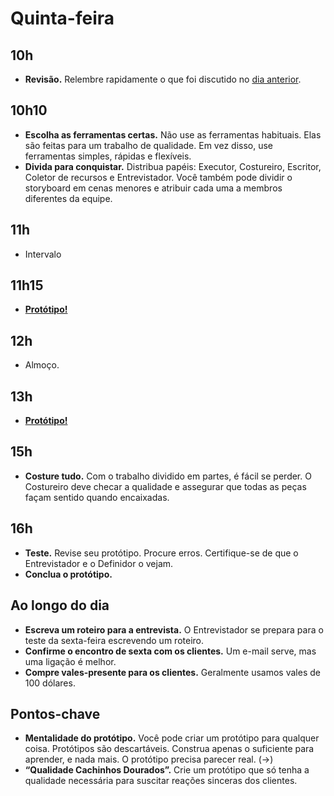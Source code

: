 # Quinta-feira

## 10h
- **Revisão.** Relembre rapidamente o que foi discutido no [dia anterior](../quarta/Agenda.md).

## 10h10
- **Escolha as ferramentas certas.** Não use as ferramentas habituais. Elas são feitas para um trabalho de qualidade. Em vez disso, use ferramentas simples, rápidas e flexíveis.
- **Divida para conquistar.** Distribua papéis: Executor, Costureiro, Escritor, Coletor de recursos e Entrevistador. Você também pode dividir o storyboard em cenas menores e atribuir cada uma a membros diferentes da equipe.

## 11h
- Intervalo

## 11h15
- [**Protótipo!**](./Prototipo.md)

## 12h
- Almoço.

## 13h
- [**Protótipo!**](./Prototipo.md)

## 15h
- **Costure tudo.** Com o trabalho dividido em partes, é fácil se perder. O Costureiro deve checar a qualidade e assegurar que todas as peças façam sentido quando encaixadas.

## 16h
- **Teste.** Revise seu protótipo. Procure erros. Certifique-se de que o Entrevistador e o Definidor o vejam.
- **Conclua o protótipo.**

## Ao longo do dia
- **Escreva um roteiro para a entrevista.** O Entrevistador se prepara para o teste da sexta-feira escrevendo um roteiro.
- **Confirme o encontro de sexta com os clientes.** Um e-mail serve, mas uma ligação é melhor.
- **Compre vales-presente para os clientes.** Geralmente usamos vales de 100 dólares.

## Pontos-chave
- **Mentalidade do protótipo.** Você pode criar um protótipo para qualquer coisa. Protótipos são descartáveis. Construa apenas o suficiente para aprender, e nada mais. O protótipo precisa parecer real. (→)
- **“Qualidade Cachinhos Dourados”.** Crie um protótipo que só tenha a qualidade necessária para suscitar reações sinceras dos clientes.
